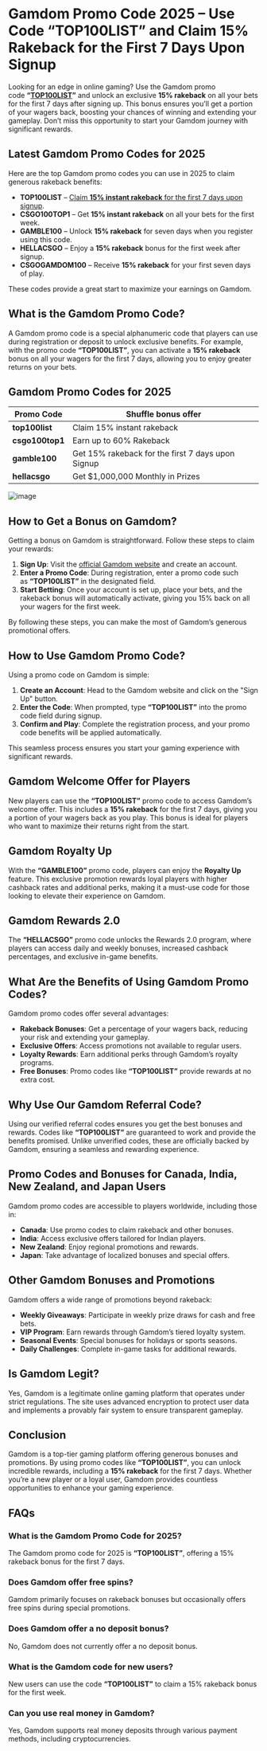 # **Gamdom Promo Code 2025 – Use Code “TOP100LIST” and Claim 15% Rakeback for the First 7 Days Upon Signup**

Looking for an edge in online gaming? Use the Gamdom promo code **“**[**TOP100LIST**](http://gamdom.com/r/top100list)**”** and unlock an exclusive **15% rakeback** on all your bets for the first 7 days after signing up. This bonus ensures you’ll get a portion of your wagers back, boosting your chances of winning and extending your gameplay. Don’t miss this opportunity to start your Gamdom journey with significant rewards.

## **Latest Gamdom Promo Codes for 2025**

Here are the top Gamdom promo codes you can use in 2025 to claim generous rakeback benefits:

*   **TOP100LIST** – [Claim **15% instant rakeback** for the first 7 days upon signup](http://gamdom.com/r/top100list).
*   **CSGO100TOP1** – Get **15% instant rakeback** on all your bets for the first week.
*   **GAMBLE100** – Unlock **15% rakeback** for seven days when you register using this code.
*   **HELLACSGO** – Enjoy a **15% rakeback** bonus for the first week after signup.
*   **CSGOGAMDOM100** – Receive **15% rakeback** for your first seven days of play.

These codes provide a great start to maximize your earnings on Gamdom.

## **What is the Gamdom Promo Code?**

A Gamdom promo code is a special alphanumeric code that players can use during registration or deposit to unlock exclusive benefits. For example, with the promo code **“TOP100LIST”**, you can activate a **15% rakeback** bonus on all your wagers for the first 7 days, allowing you to enjoy greater returns on your bets.

## **Gamdom** **Promo Codes for 2025**

| **Promo Code** | **Shuffle bonus offer** |
| -------------- | ----------------------- |
| **top100list** | Claim 15% instant rakeback |
| **csgo100top1** | Earn up to 60% Rakeback |
| **gamble100** | Get 15% rakeback for the first 7 days upon Signup |
| **hellacsgo** | Get $1,000,000 Monthly in Prizes |

![image](https://cdn.resfu.com/media/img_data/archive/post38/01.jpg)

## **How to Get a Bonus on Gamdom?**

Getting a bonus on Gamdom is straightforward. Follow these steps to claim your rewards:

1.  **Sign Up**: Visit the [official Gamdom website](http://gamdom.com/r/top100list) and create an account.
2.  **Enter a Promo Code**: During registration, enter a promo code such as **“TOP100LIST”** in the designated field.
3.  **Start Betting**: Once your account is set up, place your bets, and the rakeback bonus will automatically activate, giving you 15% back on all your wagers for the first week.

By following these steps, you can make the most of Gamdom’s generous promotional offers.

## **How to Use Gamdom Promo Code?**

Using a promo code on Gamdom is simple:

1.  **Create an Account**: Head to the Gamdom website and click on the "Sign Up" button.
2.  **Enter the Code**: When prompted, type **“TOP100LIST”** into the promo code field during signup.
3.  **Confirm and Play**: Complete the registration process, and your promo code benefits will be applied automatically.

This seamless process ensures you start your gaming experience with significant rewards.

## **Gamdom Welcome Offer for Players**

New players can use the **“TOP100LIST”** promo code to access Gamdom’s welcome offer. This includes a **15% rakeback** for the first 7 days, giving you a portion of your wagers back as you play. This bonus is ideal for players who want to maximize their returns right from the start.

## **Gamdom Royalty Up**

With the **“GAMBLE100”** promo code, players can enjoy the **Royalty Up** feature. This exclusive promotion rewards loyal players with higher cashback rates and additional perks, making it a must-use code for those looking to elevate their experience on Gamdom.

## **Gamdom Rewards 2.0** 

The **“HELLACSGO”** promo code unlocks the Rewards 2.0 program, where players can access daily and weekly bonuses, increased cashback percentages, and exclusive in-game benefits.

## **What Are the Benefits of Using Gamdom Promo Codes?**

Gamdom promo codes offer several advantages:

*   **Rakeback Bonuses**: Get a percentage of your wagers back, reducing your risk and extending your gameplay.
*   **Exclusive Offers**: Access promotions not available to regular users.
*   **Loyalty Rewards**: Earn additional perks through Gamdom’s royalty programs.
*   **Free Bonuses**: Promo codes like **“TOP100LIST”** provide rewards at no extra cost.

## **Why Use Our Gamdom Referral Code?**

Using our verified referral codes ensures you get the best bonuses and rewards. Codes like **“TOP100LIST”** are guaranteed to work and provide the benefits promised. Unlike unverified codes, these are officially backed by Gamdom, ensuring a seamless and rewarding experience.

## **Promo Codes and Bonuses for Canada, India, New Zealand, and Japan Users**

Gamdom promo codes are accessible to players worldwide, including those in:

*   **Canada**: Use promo codes to claim rakeback and other bonuses.
*   **India**: Access exclusive offers tailored for Indian players.
*   **New Zealand**: Enjoy regional promotions and rewards.
*   **Japan**: Take advantage of localized bonuses and special offers.

## **Other Gamdom Bonuses and Promotions**

Gamdom offers a wide range of promotions beyond rakeback:

*   **Weekly Giveaways**: Participate in weekly prize draws for cash and free bets.
*   **VIP Program**: Earn rewards through Gamdom’s tiered loyalty system.
*   **Seasonal Events**: Special bonuses for holidays or sports seasons.
*   **Daily Challenges**: Complete in-game tasks for additional rewards.

## **Is Gamdom Legit?**

Yes, Gamdom is a legitimate online gaming platform that operates under strict regulations. The site uses advanced encryption to protect user data and implements a provably fair system to ensure transparent gameplay.

## **Conclusion**

Gamdom is a top-tier gaming platform offering generous bonuses and promotions. By using promo codes like **“TOP100LIST”**, you can unlock incredible rewards, including a **15% rakeback** for the first 7 days. Whether you’re a new player or a loyal user, Gamdom provides countless opportunities to enhance your gaming experience.

## **FAQs**

### **What is the Gamdom Promo Code for 2025?**

The Gamdom promo code for 2025 is **“TOP100LIST”**, offering a 15% rakeback bonus for the first 7 days.

### **Does Gamdom offer free spins?**

Gamdom primarily focuses on rakeback bonuses but occasionally offers free spins during special promotions.

### **Does Gamdom offer a no deposit bonus?**

No, Gamdom does not currently offer a no deposit bonus.

### **What is the Gamdom code for new users?**

New users can use the code **“TOP100LIST”** to claim a 15% rakeback bonus for the first week.

### **Can you use real money in Gamdom?**

Yes, Gamdom supports real money deposits through various payment methods, including cryptocurrencies.
